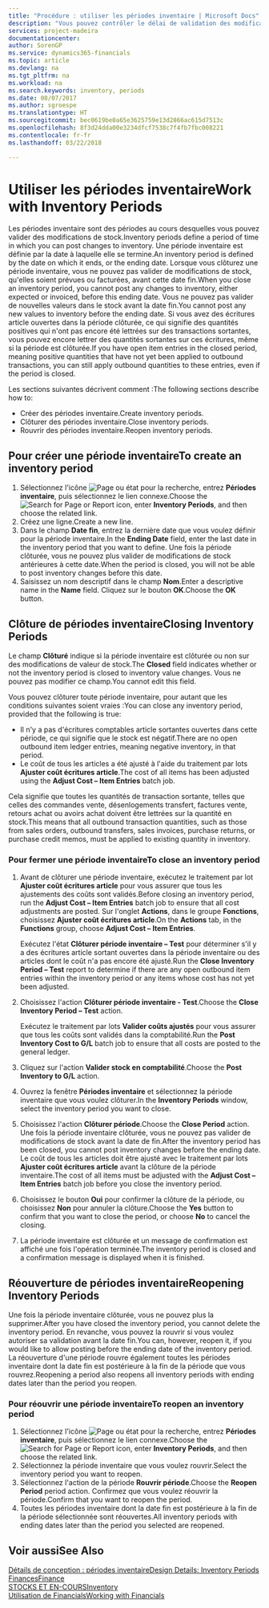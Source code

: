 ```yaml
---
title: "Procédure : utiliser les périodes inventaire | Microsoft Docs"
description: "Vous pouvez contrôler le délai de validation des modifications du stock en définissant des périodes inventaire."
services: project-madeira
documentationcenter: 
author: SorenGP
ms.service: dynamics365-financials
ms.topic: article
ms.devlang: na
ms.tgt_pltfrm: na
ms.workload: na
ms.search.keywords: inventory, periods
ms.date: 08/07/2017
ms.author: sgroespe
ms.translationtype: HT
ms.sourcegitcommit: bec0619be0a65e3625759e13d2866ac615d7513c
ms.openlocfilehash: 8f3d24dda00e3234dfcf7538c7f4fb7fbc008221
ms.contentlocale: fr-fr
ms.lasthandoff: 03/22/2018

---
```

# <a name="work-with-inventory-periods"></a><span data-ttu-id="95e60-103">Utiliser les périodes inventaire</span><span class="sxs-lookup"><span data-stu-id="95e60-103">Work with Inventory Periods</span></span>
<span data-ttu-id="95e60-104">Les périodes inventaire sont des périodes au cours desquelles vous pouvez valider des modifications de stock.</span><span class="sxs-lookup"><span data-stu-id="95e60-104">Inventory periods define a period of time in which you can post changes to inventory.</span></span> <span data-ttu-id="95e60-105">Une période inventaire est définie par la date à laquelle elle se termine.</span><span class="sxs-lookup"><span data-stu-id="95e60-105">An inventory period is defined by the date on which it ends, or the ending date.</span></span> <span data-ttu-id="95e60-106">Lorsque vous clôturez une période inventaire, vous ne pouvez pas valider de modifications de stock, qu'elles soient prévues ou facturées, avant cette date fin.</span><span class="sxs-lookup"><span data-stu-id="95e60-106">When you close an inventory period, you cannot post any changes to inventory, either expected or invoiced, before this ending date.</span></span> <span data-ttu-id="95e60-107">Vous ne pouvez pas valider de nouvelles valeurs dans le stock avant la date fin.</span><span class="sxs-lookup"><span data-stu-id="95e60-107">You cannot post any new values to inventory before the ending date.</span></span> <span data-ttu-id="95e60-108">Si vous avez des écritures article ouvertes dans la période clôturée, ce qui signifie des quantités positives qui n'ont pas encore été lettrées sur des transactions sortantes, vous pouvez encore lettrer des quantités sortantes sur ces écritures, même si la période est clôturée.</span><span class="sxs-lookup"><span data-stu-id="95e60-108">If you have open item entries in the closed period, meaning positive quantities that have not yet been applied to outbound transactions, you can still apply outbound quantities to these entries, even if the period is closed.</span></span>  

<span data-ttu-id="95e60-109">Les sections suivantes décrivent comment :</span><span class="sxs-lookup"><span data-stu-id="95e60-109">The following sections describe how to:</span></span>  

* <span data-ttu-id="95e60-110">Créer des périodes inventaire.</span><span class="sxs-lookup"><span data-stu-id="95e60-110">Create inventory periods.</span></span>  
* <span data-ttu-id="95e60-111">Clôturer des périodes inventaire.</span><span class="sxs-lookup"><span data-stu-id="95e60-111">Close inventory periods.</span></span>  
* <span data-ttu-id="95e60-112">Rouvrir des périodes inventaire.</span><span class="sxs-lookup"><span data-stu-id="95e60-112">Reopen inventory periods.</span></span>  

## <a name="to-create-an-inventory-period"></a><span data-ttu-id="95e60-113">Pour créer une période inventaire</span><span class="sxs-lookup"><span data-stu-id="95e60-113">To create an inventory period</span></span>  
1. <span data-ttu-id="95e60-114">Sélectionnez l'icône ![Page ou état pour la recherche](media/ui-search/search_small.png "icône Page ou état pour la recherche"), entrez **Périodes inventaire**, puis sélectionnez le lien connexe.</span><span class="sxs-lookup"><span data-stu-id="95e60-114">Choose the ![Search for Page or Report](media/ui-search/search_small.png "Search for Page or Report icon") icon, enter **Inventory Periods**, and then choose the related link.</span></span>  
2. <span data-ttu-id="95e60-115">Créez une ligne.</span><span class="sxs-lookup"><span data-stu-id="95e60-115">Create a new line.</span></span>  
3. <span data-ttu-id="95e60-116">Dans le champ **Date fin**, entrez la dernière date que vous voulez définir pour la période inventaire.</span><span class="sxs-lookup"><span data-stu-id="95e60-116">In the **Ending Date** field, enter the last date in the inventory period that you want to define.</span></span> <span data-ttu-id="95e60-117">Une fois la période clôturée, vous ne pouvez plus valider de modifications de stock antérieures à cette date.</span><span class="sxs-lookup"><span data-stu-id="95e60-117">When the period is closed, you will not be able to post inventory changes before this date.</span></span>  
4. <span data-ttu-id="95e60-118">Saisissez un nom descriptif dans le champ **Nom**.</span><span class="sxs-lookup"><span data-stu-id="95e60-118">Enter a descriptive name in the **Name** field.</span></span> <span data-ttu-id="95e60-119">Cliquez sur le bouton **OK**.</span><span class="sxs-lookup"><span data-stu-id="95e60-119">Choose the **OK** button.</span></span>  

## <a name="closing-inventory-periods"></a><span data-ttu-id="95e60-120">Clôture de périodes inventaire</span><span class="sxs-lookup"><span data-stu-id="95e60-120">Closing Inventory Periods</span></span>  
<span data-ttu-id="95e60-121">Le champ **Clôturé** indique si la période inventaire est clôturée ou non sur des modifications de valeur de stock.</span><span class="sxs-lookup"><span data-stu-id="95e60-121">The **Closed** field indicates whether or not the inventory period is closed to inventory value changes.</span></span> <span data-ttu-id="95e60-122">Vous ne pouvez pas modifier ce champ.</span><span class="sxs-lookup"><span data-stu-id="95e60-122">You cannot edit this field.</span></span>  

<span data-ttu-id="95e60-123">Vous pouvez clôturer toute période inventaire, pour autant que les conditions suivantes soient vraies :</span><span class="sxs-lookup"><span data-stu-id="95e60-123">You can close any inventory period, provided that the following is true:</span></span>  

* <span data-ttu-id="95e60-124">Il n'y a pas d'écritures comptables article sortantes ouvertes dans cette période, ce qui signifie que le stock est négatif.</span><span class="sxs-lookup"><span data-stu-id="95e60-124">There are no open outbound item ledger entries, meaning negative inventory, in that period.</span></span>  
* <span data-ttu-id="95e60-125">Le coût de tous les articles a été ajusté à l'aide du traitement par lots **Ajuster coût écritures article**.</span><span class="sxs-lookup"><span data-stu-id="95e60-125">The cost of all items has been adjusted using the **Adjust Cost – Item Entries** batch job.</span></span>  

<span data-ttu-id="95e60-126">Cela signifie que toutes les quantités de transaction sortante, telles que celles des commandes vente, désenlogements transfert, factures vente, retours achat ou avoirs achat doivent être lettrées sur la quantité en stock.</span><span class="sxs-lookup"><span data-stu-id="95e60-126">This means that all outbound transaction quantities, such as those from sales orders, outbound transfers, sales invoices, purchase returns, or purchase credit memos, must be applied to existing quantity in inventory.</span></span>  

### <a name="to-close-an-inventory-period"></a><span data-ttu-id="95e60-127">Pour fermer une période inventaire</span><span class="sxs-lookup"><span data-stu-id="95e60-127">To close an inventory period</span></span>  
1. <span data-ttu-id="95e60-128">Avant de clôturer une période inventaire, exécutez le traitement par lot **Ajuster coût écritures article** pour vous assurer que tous les ajustements des coûts sont validés.</span><span class="sxs-lookup"><span data-stu-id="95e60-128">Before closing an inventory period, run the **Adjust Cost – Item Entries** batch job to ensure that all cost adjustments are posted.</span></span> <span data-ttu-id="95e60-129">Sur l'onglet **Actions**, dans le groupe **Fonctions**, choisissez **Ajuster coût écritures article**.</span><span class="sxs-lookup"><span data-stu-id="95e60-129">On the **Actions** tab, in the **Functions** group, choose **Adjust Cost – Item Entries**.</span></span>  

     <span data-ttu-id="95e60-130">Exécutez l'état **Clôturer période inventaire – Test** pour déterminer s'il y a des écritures article sortant ouvertes dans la période inventaire ou des articles dont le coût n'a pas encore été ajusté.</span><span class="sxs-lookup"><span data-stu-id="95e60-130">Run the **Close Inventory Period – Test** report to determine if there are any open outbound item entries within the inventory period or any items whose cost has not yet been adjusted.</span></span>  
2. <span data-ttu-id="95e60-131">Choisissez l'action **Clôturer période inventaire - Test**.</span><span class="sxs-lookup"><span data-stu-id="95e60-131">Choose the **Close Inventory Period – Test** action.</span></span>  

     <span data-ttu-id="95e60-132">Exécutez le traitement par lots **Valider coûts ajustés** pour vous assurer que tous les coûts sont validés dans la comptabilité.</span><span class="sxs-lookup"><span data-stu-id="95e60-132">Run the **Post Inventory Cost to G/L** batch job to ensure that all costs are posted to the general ledger.</span></span>  
3. <span data-ttu-id="95e60-133">Cliquez sur l'action **Valider stock en comptabilité**.</span><span class="sxs-lookup"><span data-stu-id="95e60-133">Choose the **Post Inventory to G/L** action.</span></span>  
4. <span data-ttu-id="95e60-134">Ouvrez la fenêtre **Périodes inventaire** et sélectionnez la période inventaire que vous voulez clôturer.</span><span class="sxs-lookup"><span data-stu-id="95e60-134">In the **Inventory Periods** window, select the inventory period you want to close.</span></span>  
5. <span data-ttu-id="95e60-135">Choisissez l'action **Clôturer période**.</span><span class="sxs-lookup"><span data-stu-id="95e60-135">Choose the **Close Period** action.</span></span> <span data-ttu-id="95e60-136">Une fois la période inventaire clôturée, vous ne pouvez pas valider de modifications de stock avant la date de fin.</span><span class="sxs-lookup"><span data-stu-id="95e60-136">After the inventory period has been closed, you cannot post inventory changes before the ending date.</span></span> <span data-ttu-id="95e60-137">Le coût de tous les articles doit être ajusté avec le traitement par lots **Ajuster coût écritures article** avant la clôture de la période inventaire.</span><span class="sxs-lookup"><span data-stu-id="95e60-137">The cost of all items must be adjusted with the **Adjust Cost – Item Entries** batch job before you close the inventory period.</span></span>  
6. <span data-ttu-id="95e60-138">Choisissez le bouton **Oui** pour confirmer la clôture de la période, ou choisissez **Non** pour annuler la clôture.</span><span class="sxs-lookup"><span data-stu-id="95e60-138">Choose the **Yes** button to confirm that you want to close the period, or choose **No** to cancel the closing.</span></span>  
7. <span data-ttu-id="95e60-139">La période inventaire est clôturée et un message de confirmation est affiché une fois l'opération terminée.</span><span class="sxs-lookup"><span data-stu-id="95e60-139">The inventory period is closed and a confirmation message is displayed when it is finished.</span></span>  

## <a name="reopening-inventory-periods"></a><span data-ttu-id="95e60-140">Réouverture de périodes inventaire</span><span class="sxs-lookup"><span data-stu-id="95e60-140">Reopening Inventory Periods</span></span>  
<span data-ttu-id="95e60-141">Une fois la période inventaire clôturée, vous ne pouvez plus la supprimer.</span><span class="sxs-lookup"><span data-stu-id="95e60-141">After you have closed the inventory period, you cannot delete the inventory period.</span></span> <span data-ttu-id="95e60-142">En revanche, vous pouvez la rouvrir si vous voulez autoriser sa validation avant la date fin.</span><span class="sxs-lookup"><span data-stu-id="95e60-142">You can, however, reopen it, if you would like to allow posting before the ending date of the inventory period.</span></span> <span data-ttu-id="95e60-143">La réouverture d'une période rouvre également toutes les périodes inventaire dont la date fin est postérieure à la fin de la période que vous rouvrez.</span><span class="sxs-lookup"><span data-stu-id="95e60-143">Reopening a period also reopens all inventory periods with ending dates later than the period you reopen.</span></span>  

### <a name="to-reopen-an-inventory-period"></a><span data-ttu-id="95e60-144">Pour réouvrir une période inventaire</span><span class="sxs-lookup"><span data-stu-id="95e60-144">To reopen an inventory period</span></span>  
1. <span data-ttu-id="95e60-145">Sélectionnez l'icône ![Page ou état pour la recherche](media/ui-search/search_small.png "Page ou état pour la recherche"), entrez **Périodes inventaire**, puis sélectionnez le lien connexe.</span><span class="sxs-lookup"><span data-stu-id="95e60-145">Choose the ![Search for Page or Report](media/ui-search/search_small.png "Search for Page or Report icon") icon, enter **Inventory Periods**, and then choose the related link.</span></span>  
2. <span data-ttu-id="95e60-146">Sélectionnez la période inventaire que vous voulez rouvrir.</span><span class="sxs-lookup"><span data-stu-id="95e60-146">Select the inventory period you want to reopen.</span></span>  
3. <span data-ttu-id="95e60-147">Sélectionnez l'action de la période **Rouvrir période**.</span><span class="sxs-lookup"><span data-stu-id="95e60-147">Choose the **Reopen Period** period action.</span></span> <span data-ttu-id="95e60-148">Confirmez que vous voulez réouvrir la période.</span><span class="sxs-lookup"><span data-stu-id="95e60-148">Confirm that you want to reopen the period.</span></span>  
4. <span data-ttu-id="95e60-149">Toutes les périodes inventaire dont la date fin est postérieure à la fin de la période sélectionnée sont réouvertes.</span><span class="sxs-lookup"><span data-stu-id="95e60-149">All inventory periods with ending dates later than the period you selected are reopened.</span></span>  

## <a name="see-also"></a><span data-ttu-id="95e60-150">Voir aussi</span><span class="sxs-lookup"><span data-stu-id="95e60-150">See Also</span></span>  
[<span data-ttu-id="95e60-151">Détails de conception : périodes inventaire</span><span class="sxs-lookup"><span data-stu-id="95e60-151">Design Details: Inventory Periods</span></span>](design-details-inventory-periods.md)  
[<span data-ttu-id="95e60-152">Finances</span><span class="sxs-lookup"><span data-stu-id="95e60-152">Finance</span></span>](finance.md)  
[<span data-ttu-id="95e60-153">STOCKS ET EN-COURS</span><span class="sxs-lookup"><span data-stu-id="95e60-153">Inventory</span></span>](inventory-manage-inventory.md)  
[<span data-ttu-id="95e60-154">Utilisation de Financials</span><span class="sxs-lookup"><span data-stu-id="95e60-154">Working with Financials</span></span>](ui-work-product.md)

